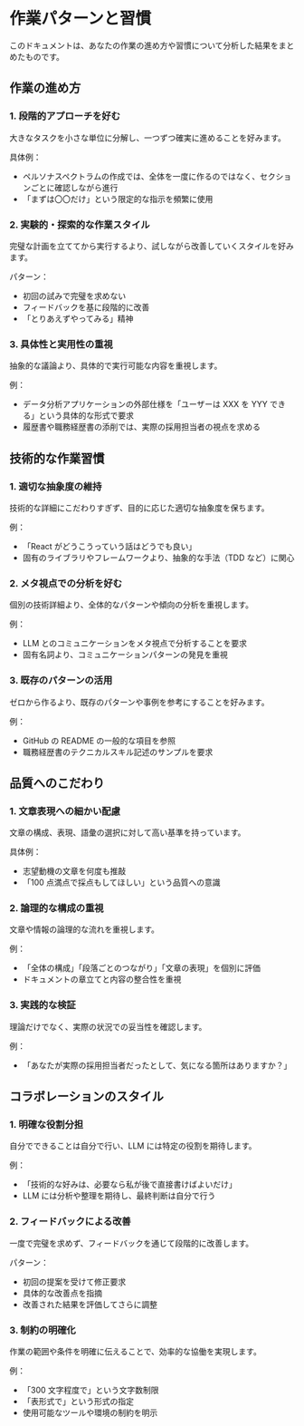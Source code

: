 # 作業パターンと習慣

このドキュメントは、あなたの作業の進め方や習慣について分析した結果をまとめたものです。

## 作業の進め方

### 1. 段階的アプローチを好む

大きなタスクを小さな単位に分解し、一つずつ確実に進めることを好みます。

具体例：
- ペルソナスペクトラムの作成では、全体を一度に作るのではなく、セクションごとに確認しながら進行
- 「まずは〇〇だけ」という限定的な指示を頻繁に使用

### 2. 実験的・探索的な作業スタイル

完璧な計画を立ててから実行するより、試しながら改善していくスタイルを好みます。

パターン：
- 初回の試みで完璧を求めない
- フィードバックを基に段階的に改善
- 「とりあえずやってみる」精神

### 3. 具体性と実用性の重視

抽象的な議論より、具体的で実行可能な内容を重視します。

例：
- データ分析アプリケーションの外部仕様を「ユーザーは XXX を YYY できる」という具体的な形式で要求
- 履歴書や職務経歴書の添削では、実際の採用担当者の視点を求める

## 技術的な作業習慣

### 1. 適切な抽象度の維持

技術的な詳細にこだわりすぎず、目的に応じた適切な抽象度を保ちます。

例：
- 「React がどうこうっていう話はどうでも良い」
- 固有のライブラリやフレームワークより、抽象的な手法（TDD など）に関心

### 2. メタ視点での分析を好む

個別の技術詳細より、全体的なパターンや傾向の分析を重視します。

例：
- LLM とのコミュニケーションをメタ視点で分析することを要求
- 固有名詞より、コミュニケーションパターンの発見を重視

### 3. 既存のパターンの活用

ゼロから作るより、既存のパターンや事例を参考にすることを好みます。

例：
- GitHub の README の一般的な項目を参照
- 職務経歴書のテクニカルスキル記述のサンプルを要求

## 品質へのこだわり

### 1. 文章表現への細かい配慮

文章の構成、表現、語彙の選択に対して高い基準を持っています。

具体例：
- 志望動機の文章を何度も推敲
- 「100 点満点で採点もしてほしい」という品質への意識

### 2. 論理的な構成の重視

文章や情報の論理的な流れを重視します。

例：
- 「全体の構成」「段落ごとのつながり」「文章の表現」を個別に評価
- ドキュメントの章立てと内容の整合性を重視

### 3. 実践的な検証

理論だけでなく、実際の状況での妥当性を確認します。

例：
- 「あなたが実際の採用担当者だったとして、気になる箇所はありますか？」

## コラボレーションのスタイル

### 1. 明確な役割分担

自分でできることは自分で行い、LLM には特定の役割を期待します。

例：
- 「技術的な好みは、必要なら私が後で直接書けばよいだけ」
- LLM には分析や整理を期待し、最終判断は自分で行う

### 2. フィードバックによる改善

一度で完璧を求めず、フィードバックを通じて段階的に改善します。

パターン：
- 初回の提案を受けて修正要求
- 具体的な改善点を指摘
- 改善された結果を評価してさらに調整

### 3. 制約の明確化

作業の範囲や条件を明確に伝えることで、効率的な協働を実現します。

例：
- 「300 文字程度で」という文字数制限
- 「表形式で」という形式の指定
- 使用可能なツールや環境の制約を明示